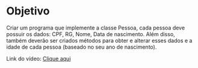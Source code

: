 # Objetivo

Criar um programa que implemente a classe Pessoa, cada pessoa deve possuir os dados: CPF, RG, Nome, Data de nascimento. Além disso, também deverão ser criados métodos para obter e alterar esses dados e a idade de cada pessoa (baseado no seu ano de nascimento).

Link do vídeo: [Clique aqui](https://youtu.be/op5e7cEXPyQ)
